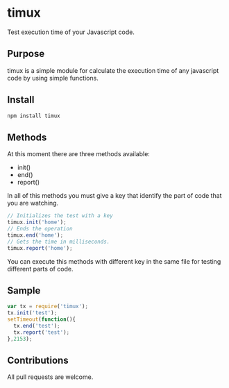 # timux
Test execution time of your Javascript code.

## Purpose

timux is a simple module for calculate the execution time of any javascript code by using simple functions.

## Install

```sh
npm install timux
```

## Methods

At this moment there are three methods available:

- init()
- end()
- report()

In all of this methods you must give a key that identify the part of code that you are watching.

```javascript
// Initializes the test with a key
timux.init('home');
// Ends the operation
timux.end('home');
// Gets the time in milliseconds.
timux.report('home');
```

You can execute this methods with different key in the same file for testing different parts of code.

## Sample

```javascript
var tx = require('timux');
tx.init('test');
setTimeout(function(){
  tx.end('test');
  tx.report('test');
},2153);
```

## Contributions

All pull requests are welcome.
